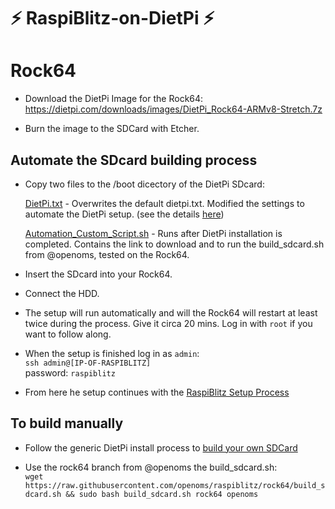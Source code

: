 # ⚡️ RaspiBlitz-on-DietPi ⚡️
# Rock64


* Download the DietPi Image for the Rock64: https://dietpi.com/downloads/images/DietPi_Rock64-ARMv8-Stretch.7z

* Burn the image to the SDCard with Etcher.

## Automate the SDcard building process

* Copy two files to the /boot dicectory of the DietPi SDcard:

    [DietPi.txt](/dietpi/boot/dietpi.txt) - Overwrites the default dietpi.txt. Modified the settings to automate the DietPi setup. (see the details [here](https://github.com/rootzoll/raspiblitz/tree/master/dietpi#excerpts-from-the-default-dietpitxt))

    [Automation_Custom_Script.sh](/dietpi/boot/Automation_Custom_Script.sh) - Runs after DietPi installation is completed. Contains the link to download and to run the build_sdcard.sh from @openoms, tested on the Rock64.

* Insert the SDcard into your Rock64.

* Connect the HDD.

* The setup will run automatically and will the Rock64 will restart at least twice during the process. Give it circa 20 mins. Log in with `root` if you want to follow along.

* When the setup is finished log in as `admin`:  
`ssh admin@[IP-OF-RASPIBLITZ]`  
password: `raspiblitz`


* From here he setup continues with the [RaspiBlitz Setup Process](https://github.com/rootzoll/raspiblitz/blob/master/README.md#setup-process-detailed-documentation)

## To build manually
* Follow the generic DietPi install process to [build your own SDCard](https://github.com/rootzoll/raspiblitz/tree/master/dietpi#general-guide-for-the-raspiblitz-on-dietpi)

* Use the rock64 branch from @openoms the build_sdcard.sh:  
`wget https://raw.githubusercontent.com/openoms/raspiblitz/rock64/build_sdcard.sh && sudo bash build_sdcard.sh rock64 openoms`  
